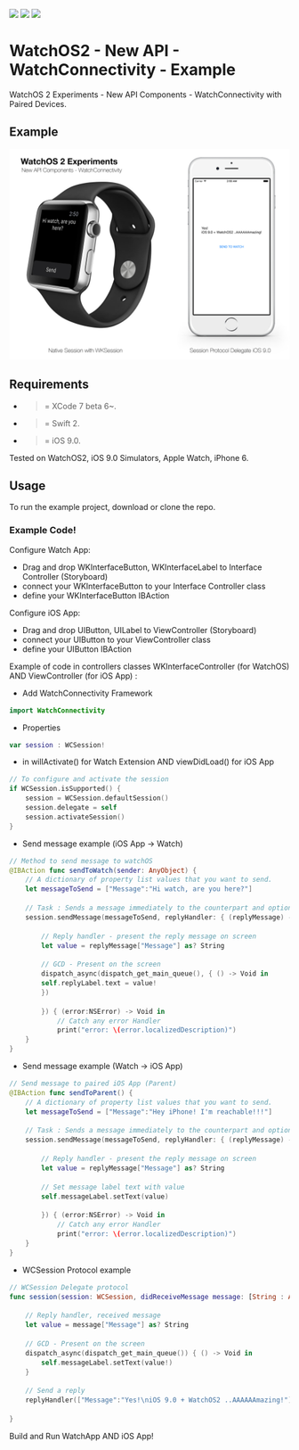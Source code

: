 ![](https://img.shields.io/badge/build-pass-brightgreen.svg?style=flat-square)
![](https://img.shields.io/badge/platform-WatchOS2-ff69b4.svg?style=flat-square)
![](https://img.shields.io/badge/Require-XCode7-lightgrey.svg?style=flat-square)


# WatchOS2 - New API - WatchConnectivity - Example
WatchOS 2 Experiments - New API Components - WatchConnectivity with Paired Devices.

## Example

![](https://raw.githubusercontent.com/Sweefties/WatchOS2-NewAPI-WatchConnectivity-Example/master/source/Apple_Watch_template-WatchConnectivity.jpg)


## Requirements

- >= XCode 7 beta 6~.
- >= Swift 2.
- >= iOS 9.0.

Tested on WatchOS2, iOS 9.0 Simulators, Apple Watch, iPhone 6.

## Usage

To run the example project, download or clone the repo.


### Example Code!


Configure Watch App:

- Drag and drop WKInterfaceButton, WKInterfaceLabel to Interface Controller (Storyboard)
- connect your WKInterfaceButton to your Interface Controller class
- define your WKInterfaceButton IBAction

Configure iOS App:

- Drag and drop UIButton, UILabel to ViewController (Storyboard)
- connect your UIButton to your ViewController class
- define your UIButton IBAction


Example of code in controllers classes WKInterfaceController (for WatchOS) AND ViewController (for iOS App) :

- Add WatchConnectivity Framework
```swift
import WatchConnectivity
```

- Properties
```swift
var session : WCSession!
```

- in willActivate() for Watch Extension AND viewDidLoad() for iOS App
```swift
// To configure and activate the session
if WCSession.isSupported() {
    session = WCSession.defaultSession()
    session.delegate = self
    session.activateSession()
}
```

- Send message example (iOS App -> Watch)
```swift
// Method to send message to watchOS
@IBAction func sendToWatch(sender: AnyObject) {
    // A dictionary of property list values that you want to send.
    let messageToSend = ["Message":"Hi watch, are you here?"]

    // Task : Sends a message immediately to the counterpart and optionally delivers a response
    session.sendMessage(messageToSend, replyHandler: { (replyMessage) -> Void in

        // Reply handler - present the reply message on screen
        let value = replyMessage["Message"] as? String

        // GCD - Present on the screen
        dispatch_async(dispatch_get_main_queue(), { () -> Void in
        self.replyLabel.text = value!
        })

        }) { (error:NSError) -> Void in
            // Catch any error Handler
            print("error: \(error.localizedDescription)")
    }
}
```

- Send message example (Watch -> iOS App)
```swift
// Send message to paired iOS App (Parent)
@IBAction func sendToParent() {
    // A dictionary of property list values that you want to send.
    let messageToSend = ["Message":"Hey iPhone! I'm reachable!!!"]

    // Task : Sends a message immediately to the counterpart and optionally delivers a response
    session.sendMessage(messageToSend, replyHandler: { (replyMessage) -> Void in

        // Reply handler - present the reply message on screen
        let value = replyMessage["Message"] as? String

        // Set message label text with value
        self.messageLabel.setText(value)

        }) { (error:NSError) -> Void in
            // Catch any error Handler
            print("error: \(error.localizedDescription)")
    }
}
```

- WCSession Protocol example
```swift
// WCSession Delegate protocol
func session(session: WCSession, didReceiveMessage message: [String : AnyObject], replyHandler: ([String : AnyObject]) -> Void) {

    // Reply handler, received message
    let value = message["Message"] as? String

    // GCD - Present on the screen
    dispatch_async(dispatch_get_main_queue()) { () -> Void in
        self.messageLabel.setText(value!)
    }

    // Send a reply
    replyHandler(["Message":"Yes!\niOS 9.0 + WatchOS2 ..AAAAAAmazing!"])

}
```


Build and Run WatchApp AND iOS App!

